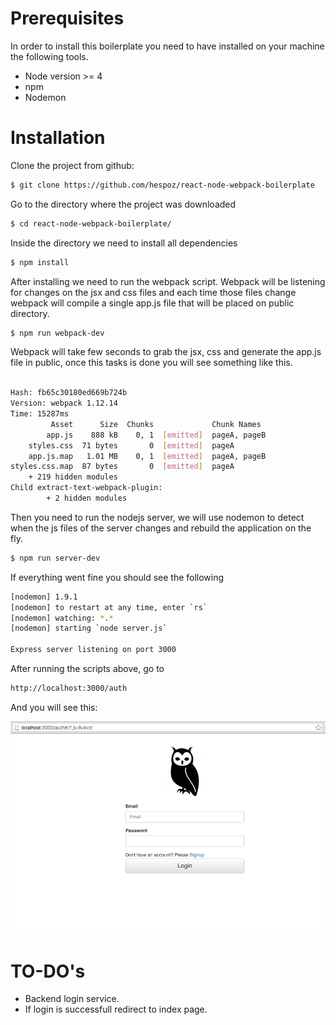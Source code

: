 # Prerequisites
In order to install this boilerplate you need to have installed on your machine the following tools.

- Node version >= 4
- npm
- Nodemon


# Installation
Clone the project from github:
```sh
$ git clone https://github.com/hespoz/react-node-webpack-boilerplate
```
Go to the directory where the project was downloaded
```sh
$ cd react-node-webpack-boilerplate/
```
Inside the directory we need to install all dependencies 
```sh
$ npm install
```
After installing we need to run the webpack script. Webpack will be listening for changes on the jsx and css files and each time those files change webpack will compile a single app.js file that will be placed on public directory.

```sh
$ npm run webpack-dev
```

Webpack will take few seconds to grab the jsx, css and generate the app.js file in public, once this tasks is done you will see something like this.

```sh

Hash: fb65c30180ed669b724b
Version: webpack 1.12.14
Time: 15287ms
         Asset      Size  Chunks             Chunk Names
        app.js    888 kB    0, 1  [emitted]  pageA, pageB
    styles.css  71 bytes       0  [emitted]  pageA
    app.js.map   1.01 MB    0, 1  [emitted]  pageA, pageB
styles.css.map  87 bytes       0  [emitted]  pageA
    + 219 hidden modules
Child extract-text-webpack-plugin:
        + 2 hidden modules

```
Then you need to run the nodejs server, we will use nodemon to detect when the js files of the server changes and rebuild the application on the fly.

```sh
$ npm run server-dev
```
If everything went fine you should see the following

```sh
[nodemon] 1.9.1
[nodemon] to restart at any time, enter `rs`
[nodemon] watching: *.*
[nodemon] starting `node server.js`

Express server listening on port 3000
```

After running the scripts above, go to 

```sh
http://localhost:3000/auth
```

And you will see this:

![alt tag](https://raw.githubusercontent.com/hespoz/react-node-webpack-boilerplate/master/docs/Captura%20de%20pantalla%202016-03-29%20a%20las%2011.12.01%20p.m..png)


# TO-DO's

- Backend login service.
- If login is successfull redirect to index page.

